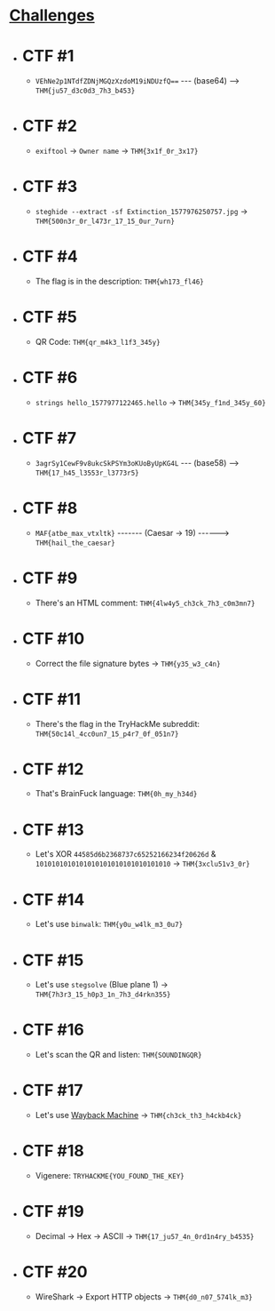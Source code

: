 # [Challenges](https://tryhackme.com/room/ctfcollectionvol1)

- # CTF #1
	- `VEhNe2p1NTdfZDNjMGQzXzdoM19iNDUzfQ==` --- (base64) --> `THM{ju57_d3c0d3_7h3_b453}`

- # CTF #2
	- `exiftool` -> `Owner name` -> `THM{3x1f_0r_3x17}`

- # CTF #3
	- `steghide --extract -sf Extinction_1577976250757.jpg` -> `THM{500n3r_0r_l473r_17_15_0ur_7urn}`

- # CTF #4
	- The flag is in the description: `THM{wh173_fl46}`

- # CTF #5
	- QR Code: `THM{qr_m4k3_l1f3_345y}`

- # CTF #6
	- `strings hello_1577977122465.hello` -> `THM{345y_f1nd_345y_60}`

- # CTF #7
	- `3agrSy1CewF9v8ukcSkPSYm3oKUoByUpKG4L` --- (base58) --> `THM{17_h45_l3553r_l3773r5}`

- # CTF #8
	- `MAF{atbe_max_vtxltk}` ------- (Caesar -> 19) ------> `THM{hail_the_caesar}`

- # CTF #9 
	- There's an HTML comment: `THM{4lw4y5_ch3ck_7h3_c0m3mn7}`

- # CTF #10
	- Correct the file signature bytes -> `THM{y35_w3_c4n}`

- # CTF #11 
	- There's the flag in the TryHackMe subreddit: `THM{50c14l_4cc0un7_15_p4r7_0f_051n7}`

- # CTF #12 
	- That's BrainFuck language: `THM{0h_my_h34d}`

- # CTF #13
	- Let's XOR `44585d6b2368737c65252166234f20626d` & `1010101010101010101010101010101010` -> `THM{3xclu51v3_0r}`

- # CTF #14
	- Let's use `binwalk`: `THM{y0u_w4lk_m3_0u7}`

- # CTF #15
	- Let's use `stegsolve` (Blue plane 1) -> `THM{7h3r3_15_h0p3_1n_7h3_d4rkn355}` 

- # CTF #16
	- Let's scan the QR and listen: `THM{SOUNDINGQR}`

- # CTF #17
	- Let's use [Wayback Machine](https://web.archive.org/web/20250000000000*/https://www.embeddedhacker.com/) -> `THM{ch3ck_th3_h4ckb4ck}`

- # CTF #18
	- Vigenere: `TRYHACKME{YOU_FOUND_THE_KEY}`

- # CTF #19
	- Decimal -> Hex -> ASCII -> `THM{17_ju57_4n_0rd1n4ry_b4535}`

- # CTF #20 
	- WireShark -> Export HTTP objects -> `THM{d0_n07_574lk_m3}`
